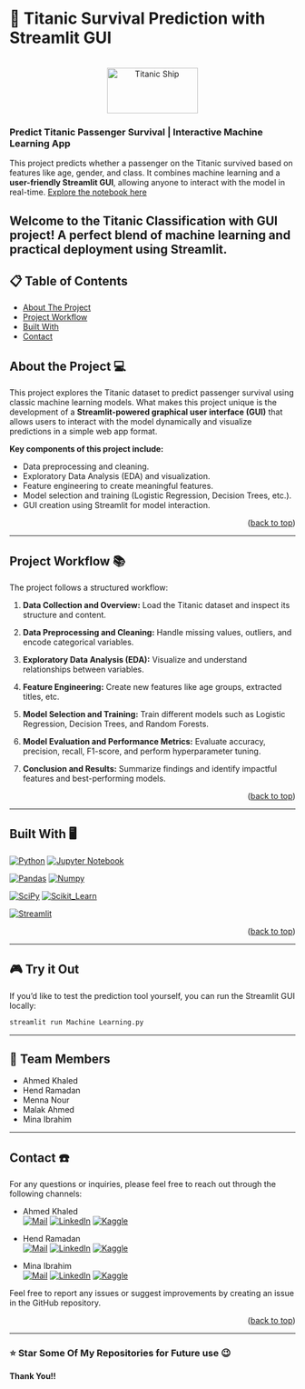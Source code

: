 <!-- To Bring back the link to the top--> 
<a name="readme-top"></a>

# 🚢 Titanic Survival Prediction with Streamlit GUI

<br />
<div align="center">
  <img src="https://upload.wikimedia.org/wikipedia/commons/thumb/f/fd/RMS_Titanic_3.jpg/640px-RMS_Titanic_3.jpg" alt="Titanic Ship" width="160" height="80">
</div>

###  Predict Titanic Passenger Survival | Interactive Machine Learning App

This project predicts whether a passenger on the Titanic survived based on features like age, gender, and class. It combines machine learning and a **user-friendly Streamlit GUI**, allowing anyone to interact with the model in real-time.
[Explore the notebook here](https://github.com/HendRamadan1/Titanic-with-GUI/blob/main/Machine%20Learning.py)

Welcome to the Titanic Classification with GUI project! A perfect blend of machine learning and practical deployment using Streamlit.
---

## 📋 Table of Contents

- [About The Project](#about-the-project-)
- [Project Workflow](#project-workflow-)
- [Built With](#built-with-️)
- [Contact](#contact-)



## About the Project 💻

This project explores the Titanic dataset to predict passenger survival using classic machine learning models. What makes this project unique is the development of a **Streamlit-powered graphical user interface (GUI)** that allows users to interact with the model dynamically and visualize predictions in a simple web app format.

**Key components of this project include:**
- Data preprocessing and cleaning.
- Exploratory Data Analysis (EDA) and visualization.
- Feature engineering to create meaningful features.
- Model selection and training (Logistic Regression, Decision Trees, etc.).
- GUI creation using Streamlit for model interaction.


<p align="right">(<a href="#readme-top">back to top</a>)</p>

---

## Project Workflow 📚

The project follows a structured workflow:

1. **Data Collection and Overview:** Load the Titanic dataset and inspect its structure and content.

2. **Data Preprocessing and Cleaning:** Handle missing values, outliers, and encode categorical variables.

3. **Exploratory Data Analysis (EDA):** Visualize and understand relationships between variables.

4. **Feature Engineering:** Create new features like age groups, extracted titles, etc.

5. **Model Selection and Training:** Train different models such as Logistic Regression, Decision Trees, and Random Forests.

6. **Model Evaluation and Performance Metrics:** Evaluate accuracy, precision, recall, F1-score, and perform hyperparameter tuning.

7. **Conclusion and Results:** Summarize findings and identify impactful features and best-performing models.

<p align="right">(<a href="#readme-top">back to top</a>)</p>

---

## Built With 🖥️

[![Python](https://img.shields.io/badge/Python-FFD43B?style=for-the-badge&logo=python&logoColor=blue)](https://www.python.org)
[![Jupyter Notebook](https://img.shields.io/badge/Jupyter-F37626.svg?&style=for-the-badge&logo=Jupyter&logoColor=white)](https://jupyter.org)

[![Pandas](https://img.shields.io/badge/Pandas-2C2D72?style=for-the-badge&logo=pandas&logoColor=white)](https://pandas.pydata.org)
[![Numpy](https://img.shields.io/badge/Numpy-777BB4?style=for-the-badge&logo=numpy&logoColor=white)](https://numpy.org)

[![SciPy](https://img.shields.io/badge/SciPy-654FF0?style=for-the-badge&logo=SciPy&logoColor=white)](https://scipy.org)
[![Scikit_Learn](https://img.shields.io/badge/scikit_learn-F7931E?style=for-the-badge&logo=scikit-learn&logoColor=white)](https://scikit-learn.org)

[![Streamlit](https://img.shields.io/badge/Streamlit-FF4B4B?style=for-the-badge&logo=Streamlit&logoColor=white)](https://streamlit.io)

<p align="right">(<a href="#readme-top">back to top</a>)</p>

---

## 🎮 Try it Out

If you’d like to test the prediction tool yourself, you can run the Streamlit GUI locally:

```bash
streamlit run Machine Learning.py
```

---

## 👥 Team Members

- Ahmed Khaled 
- Hend Ramadan  
- Menna Nour  
- Malak Ahmed  
- Mina Ibrahim  

---

## Contact ☎️

For any questions or inquiries, please feel free to reach out through the following channels:

- Ahmed Khaled  
[![Mail](https://img.shields.io/badge/Email-D14836?style=for-the-badge&logo=gmail&logoColor=white)](mailto:ahmed.ghaith979@gmail.com)
[![LinkedIn](https://img.shields.io/badge/LinkedIn-0077B5?style=for-the-badge&logo=linkedin&logoColor=white)](https://www.linkedin.com/in/ahmedkhaled369/)
[![Kaggle](https://img.shields.io/badge/Kaggle-20BEFF?style=for-the-badge&logo=Kaggle&logoColor=white)](https://www.kaggle.com/ahmedkhaled369)

- Hend Ramadan  
[![Mail](https://img.shields.io/badge/Email-D14836?style=for-the-badge&logo=gmail&logoColor=white)](mailto:hendtalba@gmail.com)
[![LinkedIn](https://img.shields.io/badge/LinkedIn-0077B5?style=for-the-badge&logo=linkedin&logoColor=white)](https://www.linkedin.com/in/hend-ramadan-72a9712a5)
[![Kaggle](https://img.shields.io/badge/Kaggle-20BEFF?style=for-the-badge&logo=Kaggle&logoColor=white)](https://www.kaggle.com/hannod)

- Mina Ibrahim  
[![Mail](https://img.shields.io/badge/Email-D14836?style=for-the-badge&logo=gmail&logoColor=white)](mailto:minaibrahim365@gmail.com)
[![LinkedIn](https://img.shields.io/badge/LinkedIn-0077B5?style=for-the-badge&logo=linkedin&logoColor=white)](https://www.linkedin.com/in/mina-ibrahim-ab7472313/)
[![Kaggle](https://img.shields.io/badge/Kaggle-20BEFF?style=for-the-badge&logo=Kaggle&logoColor=white)](https://www.kaggle.com/minaibrahim22)

Feel free to report any issues or suggest improvements by creating an issue in the GitHub repository.

<p align="right">(<a href="#readme-top">back to top</a>)</p>

---

### ⭐ Star Some Of My Repositories for Future use 😉

**Thank You!!**
